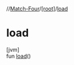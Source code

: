 //[Match-Four](../../index.md)/[[root]](index.md)/[load](load.md)

# load

[jvm]\
fun [load](load.md)()
